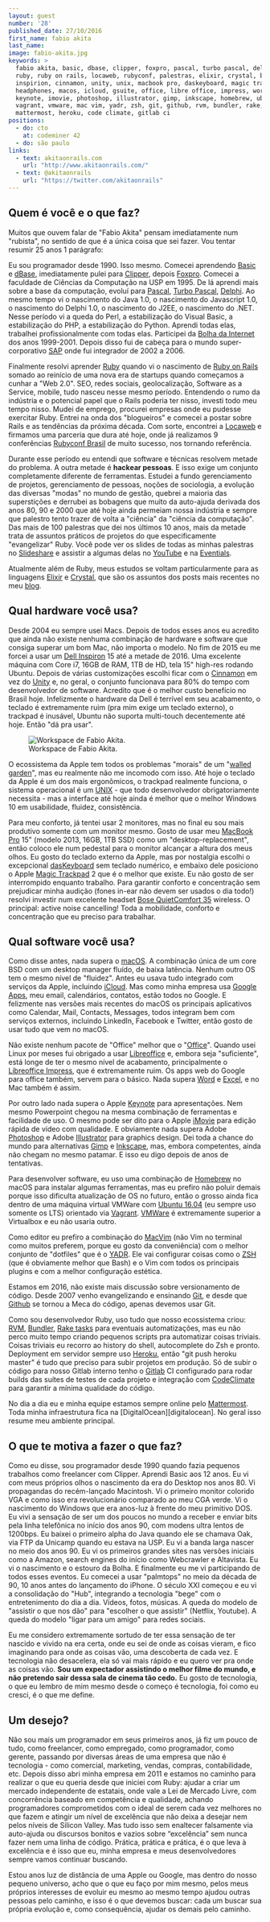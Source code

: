 ```yaml
---
layout: guest
number: '28'
published_date: 27/10/2016
first_name: fabio akita
last_name:
image: fabio-akita.jpg
keywords: >
  fabio akita, basic, dbase, clipper, foxpro, pascal, turbo pascal, delphi, sap,
  ruby, ruby on rails, locaweb, rubyconf, palestras, elixir, crystal, blog, dell
  inspirion, cinnamon, unity, unix, macbook pro, daskeyboard, magic trackpad,
  headphones, macos, icloud, gsuite, office, libre office, impress, word, excel,
  keynote, imovie, photoshop, illustrator, gimp, inkscape, homebrew, ubuntu,
  vagrant, vmware, mac vim, yadr, zsh, git, github, rvm, bundler, rake,
  mattermost, heroku, code climate, gitlab ci
positions:
  - do: cto
    at: codeminer 42
  - do: são paulo
links:
  - text: akitaonrails.com
    url: "http://www.akitaonrails.com/"
  - text: @akitaonrails
    url: "https://twitter.com/akitaonrails"
---
```



## Quem é você e o que faz?

Muitos que ouvem falar de "Fabio Akita" pensam imediatamente num "rubista", no
sentido de que é a única coisa que sei fazer. Vou tentar resumir 25 anos 1
parágrafo:

Eu sou programador desde 1990. Isso mesmo. Comecei aprendendo [Basic][basic] e
[dBase][dbase], imediatamente pulei para [Clipper][clipper], depois
[Foxpro][foxpro]. Comecei a faculdade de Ciências da Computação na USP em 1995.
De lá aprendi mais sobre a base da computação, evoluí para [Pascal][pascal],
[Turbo Pascal][turbo-pascal], [Delphi][delphi]. Ao mesmo tempo vi o nascimento
do Java 1.0, o nascimento do Javascript 1.0, o nascimento do Delphi 1.0, o
nascimento do J2EE, o nascimento do .NET. Nesse período vi a queda do Perl, a
estabilização do Visual Basic, a estabilização do PHP, a estabilização do
Python. Aprendi todas elas, trabalhei profissionalmente com todas elas.
Participei da [Bolha da Internet][bolha] dos anos 1999-2001. Depois disso fui de
cabeça para o mundo super-corporativo [SAP][sap] onde fui integrador de 2002 a
2006.

Finalmente resolvi aprender [Ruby][ruby] quando vi o nascimento de
[Ruby on Rails][rails] somado ao reinício de uma nova era de startups quando
começamos a cunhar a "Web 2.0". SEO, redes sociais, geolocalização, Software as
a Service, mobile, tudo nasceu nesse mesmo período. Entendendo o rumo da
indústria e o potencial papel que o Rails poderia ter nisso, investi todo meu
tempo nisso. Mudei de emprego, procurei empresas onde eu pudesse exercitar Ruby.
Entrei na onda dos "blogueiros" e comecei a postar sobre Rails e as tendências
da próxima década. Com sorte, encontrei a [Locaweb][locaweb] e firmamos uma
parceria que dura até hoje, onde já realizamos 9 conferências
[Rubyconf Brasil][rubyconf] de muito sucesso, nos tornando referência.

Durante esse período eu entendi que software e técnicas resolvem metade do
problema. A outra metade é __hackear pessoas__. E isso exige um conjunto
completamente diferente de ferramentas. Estudei a fundo gerenciamento de
projetos, gerenciamento de pessoas, noções de sociologia, a evolução das
diversas "modas" no mundo de gestão, quebrei a maioria das superstições e
derrubei as bobagens que muito da auto-ajuda derivada dos anos 80, 90 e 2000 que
até hoje ainda permeiam nossa indústria e sempre que palestro tento trazer de
volta a "ciência" da "ciência da computação". Das mais de 100 palestras que dei
nos últimos 10 anos, mais da metade trata de assuntos práticos de projetos do
que especificamente "evangelizar" Ruby. Você pode ver os slides de todas as
minhas palestras no [Slideshare][slideshare] e assistir a algumas delas no
[YouTube][palestras] e na [Eventials][eventials].

Atualmente além de Ruby, meus estudos se voltam particularmente para as
linguagens [Elixir][elixir] e [Crystal][crystal], que são os assuntos dos posts
mais recentes no meu [blog][blog].


[basic]: https://pt.wikipedia.org/wiki/BASIC
[dbase]: https://pt.wikipedia.org/wiki/DBASE
[clipper]: https://pt.wikipedia.org/wiki/Clipper_(linguagem_de_programa%C3%A7%C3%A3o)
[foxpro]: https://pt.wikipedia.org/wiki/Visual_FoxPro
[pascal]: https://pt.wikipedia.org/wiki/Pascal_(linguagem_de_programa%C3%A7%C3%A3o)
[turbo-pascal]: https://pt.wikipedia.org/wiki/Turbo_Pascal
[delphi]: https://pt.wikipedia.org/wiki/Embarcadero_Delphi
[bolha]: https://pt.wikipedia.org/wiki/Bolha_da_Internet
[sap]: http://go.sap.com/index.html
[ruby]: https://www.ruby-lang.org/pt/
[rails]: http://rubyonrails.org/
[locaweb]: http://www.locaweb.com.br/
[rubyconf]: http://www.rubyconf.com.br/
[slideshare]: http://www.slideshare.net/akitaonrails
[palestras]: https://www.youtube.com/playlist?list=PLdsnXVqbHDUf73fY4oNcXIuAjxGf8hTjj
[eventials]: https://www.eventials.com/akitaonrails/
[elixir]: http://elixir-lang.org/
[crystal]: https://crystal-lang.org/
[blog]: http://akitaonrails.com


## Qual hardware você usa?

Desde 2004 eu sempre usei Macs. Depois de todos esses anos eu acredito que ainda
não existe nenhuma combinação de hardware e software que consiga superar um bom
Mac, não importa o modelo. No fim de 2015 eu me forcei a usar um
[Dell Inspiron][dell-inspirion] 15 até a metade de 2016. Uma excelente máquina
com Core i7, 16GB de RAM, 1TB de HD, tela 15" high-res rodando Ubuntu. Depois de
várias customizações escolhi ficar com o [Cinnamon][cinnamon] em vez do
[Unity][unity] e, no geral, o conjunto funcionava para 80% do tempo com
desenvolvedor de software. Acredito que é o melhor custo benefício no Brasil
hoje. Infelizmente o hardware da Dell é terrível em seu acabamento, o teclado é
extremamente ruim (pra mim exige um teclado externo), o trackpad é inusável,
Ubuntu não suporta multi-touch decentemente até hoje. Então "dá pra usar".

<figure class="image-fit">
  <img src="/images/content/fabio-akita-workspace.jpg"
       alt="Workspace de Fabio Akita." />
  <figcaption class="caption-bottom">
    Workspace de Fabio Akita.
  </figcaption>
</figure>

O ecossistema da Apple tem todos os problemas "morais" de um
"[walled garden][walled-garden]", mas eu realmente não me incomodo com isso. Até
hoje o teclado da Apple é um dos mais ergonômicos, o trackpad realmente
funciona, o sistema operacional é um [UNIX][unix] - que todo desenvolvedor
obrigatoriamente necessita - mas a interface até hoje ainda é melhor que o
melhor Windows 10 em usabilidade, fluidez, consistência.

Para meu conforto, já tentei usar 2 monitores, mas no final eu sou mais
produtivo somente com um monitor mesmo. Gosto de usar meu
[MacBook Pro][macbook-pro] 15" (modelo 2013, 16GB, 1TB SSD) como um
"desktop-replacement", então coloco ele num pedestal para o monitor alcançar a
altura dos meus olhos. Eu gosto do teclado externo da Apple, mas por nostalgia
escolhi o excepcional [dasKeyboard][daskeyboard] sem teclado numérico, e embaixo
dele posiciono o Apple [Magic Trackpad][magic-trackpad] 2 que é o melhor que
existe. Eu não gosto de ser interrompido enquanto trabalho. Para garantir
conforto e concentração sem prejudicar minha audição (fones in-ear não devem ser
usados o dia todo!) resolvi investir num excelente headset
[Bose QuietComfort 35][bose] wireless. O principal: active noise cancelling!
Toda a mobilidade, conforto e concentração que eu preciso para trabalhar.


[dell-inspirion]: https://en.wikipedia.org/wiki/Dell_Inspiron
[cinnamon]: https://en.wikipedia.org/wiki/Cinnamon_(software)
[unity]: https://unity.ubuntu.com/
[walled-garden]: https://en.wikipedia.org/wiki/Closed_platform
[unix]: https://pt.wikipedia.org/wiki/Unix
[macbook-pro]: http://www.apple.com/macbook-pro/
[daskeyboard]: http://www.daskeyboard.com
[magic-trackpad]: https://en.wikipedia.org/wiki/Magic_Trackpad
[bose]: https://www.bose.com/en_us/products/headphones/over_ear_headphones/quietcomfort-35-wireless.html


## Qual software você usa?

Como disse antes, nada supera o [macOS][mac-os]. A combinação única de um core
BSD com um desktop manager fluído, de baixa latência. Nenhum outro OS tem o
mesmo nível de "fluidez". Antes eu usava tudo integrado com serviços da Apple,
incluindo [iCloud][icloud]. Mas como minha empresa usa [Google Apps][gsuite],
meu email, calendários, contatos, estão todos no Google. E felizmente nas
versões mais recentes do macOS os principais aplicativos como Calendar, Mail,
Contacts, Messages, todos integram bem com serviços externos, incluindo
LinkedIn, Facebook e Twitter, então gosto de usar tudo que vem no macOS.

Não existe nenhum pacote de "Office" melhor que o "[Office][office]". Quando
usei Linux por meses fui obrigado a usar [Libreoffice][libre-office] e, embora
seja "suficiente", está longe de ter o mesmo nível de acabamento, principalmente
o [Libreoffice Impress][impress], que é extremamente ruim. Os apps web do Google
para office também, servem para o básico. Nada supera [Word][word] e
[Excel][excel], e no Mac também é assim.

Por outro lado nada supera o Apple [Keynote][keynote] para apresentações. Nem
mesmo Powerpoint chegou na mesma combinação de ferramentas e facilidade de uso.
O mesmo pode ser dito para o Apple [iMovie][imovie] para edição rápida de vídeo
com qualidade. E obviamente nada supera Adobe [Photoshop][photoshop] e Adobe
[Illustrator][illustrator] para graphics design. Dei toda a chance do mundo para
alternativas [Gimp][gimp] e [Inkscape][inkscape], mas, embora competentes, ainda
não chegam no mesmo patamar. E isso eu digo depois de anos de tentativas.

Para desenvolver software, eu uso uma combinação de [Homebrew][brew] no macOS
para instalar algumas ferramentas, mas eu prefiro não poluir demais porque isso
dificulta atualização de OS no futuro, então o grosso ainda fica  dentro de uma
máquina virtual VMWare com [Ubuntu 16.04][ubuntu] (eu sempre uso somente os LTS)
orientado via [Vagrant][vagrant]. [VMWare][vmware] é extremamente superior a
Virtualbox e eu não usaria outro.

Como editor eu prefiro a combinação do [MacVim][mac-vim] (não Vim no terminal
como muitos preferem, porque eu gosto da conveniência) com o melhor conjunto de
"dotfiles" que é o [YADR][yadr]. Ele vai configurar coisas como o [ZSH][zsh]
(que é obviamente melhor que Bash) e o Vim com todos os principais plugins e com
a melhor configuração estética.

Estamos em 2016, não existe mais discussão sobre versionamento de código. Desde
2007 venho evangelizando e ensinando [Git][git], e desde que [Github][github] se
tornou a Meca do código, apenas devemos usar Git.

Como sou desenvolvedor Ruby, uso tudo que nosso ecossistema criou: [RVM][rvm],
[Bundler][bundler], [Rake tasks][rake] para eventuais automatizações, mas eu não
perco muito tempo criando pequenos scripts pra automatizar coisas triviais.
Coisas triviais eu recorro ao history do shell, autocomplete do Zsh e pronto.
Deployment em servidor sempre uso [Heroku][heroku], então "git push heroku
master" é tudo que preciso para subir projetos em produção. Só de subir o código
para nosso Gitlab interno tenho o [Gitlab][gitlab] CI configurado para rodar
builds das suítes de testes de cada projeto e integração com
[CodeClimate][codeclimate] para garantir a mínima qualidade do código.

No dia a dia eu e minha equipe estamos sempre online pelo
[Mattermost][mattermost]. Toda minha infraestrutura fica na
[DigitalOcean][digitalocean]. No geral isso resume meu ambiente principal.



[mac-os]: http://www.apple.com/macos/
[icloud]: https://www.icloud.com/
[gsuite]: https://gsuite.google.com/
[office]: https://www.microsoft.com/office/
[libre-office]: https://www.libreoffice.org/
[impress]: https://www.libreoffice.org/discover/impress/
[word]: https://products.office.com/en-us/word
[excel]: https://products.office.com/en-us/excel
[keynote]: http://www.apple.com/keynote/
[imovie]: http://www.apple.com/mac/imovie/
[photoshop]: http://www.adobe.com/products/photoshop.html
[illustrator]: http://www.adobe.com/products/illustrator.html
[gimp]: https://www.gimp.org/
[inkscape]: https://inkscape.org/
[brew]: http://brew.sh/
[ubuntu]: http://www.akitaonrails.com/2016/09/21/ubuntu-16-04-lts-xenial-on-vagrant-on-vmware-fusion
[vagrant]: https://www.vagrantup.com/
[vmware]: http://www.vmware.com/
[mac-vim]: http://macvim-dev.github.io/macvim/
[yadr]: https://github.com/skwp/dotfiles
[zsh]: https://github.com/robbyrussell/oh-my-zsh
[git]: https://git-scm.com/
[github]: https://github.com/
[rvm]: https://rvm.io/
[bundler]: http://bundler.io/
[rake]: http://rake.rubyforge.org/
[mattermost]: http://www.akitaonrails.com/2016/08/13/choosing-mattermost-over-rocket-chat-and-slack
[heroku]: https://www.heroku.com
[codeclimate]: https://codeclimate.com
[gitlab]: http://www.akitaonrails.com/2016/08/03/moving-to-gitlab-yes-it-s-worth-it


## O que te motiva a fazer o que faz?

Como eu disse, sou programador desde 1990 quando fazia pequenos trabalhos como
freelancer com Clipper. Aprendi Basic aos 12 anos. Eu vi com meus próprios olhos
o nascimento da era do Desktop nos anos 80. Vi propagandas do recém-lançado
Macintosh. Vi o primeiro monitor colorido VGA e como isso era revolucionário
comparado ao meu CGA verde. Vi o nascimento do Windows que era anos-luz à frente
do meu primitivo DOS. Eu vivi a sensação de ser um dos poucos no mundo a receber
e enviar bits pela linha telefônica no início dos anos 90, com modens ultra
lentos de 1200bps. Eu baixei o primeiro alpha do Java quando ele se chamava Oak,
via FTP da Unicamp quando eu estava na USP. Eu vi a banda larga nascer no meio
dos anos 90. Eu vi os primeiros grandes sites nas versões iniciais como a
Amazon, search engines do início como Webcrawler e Altavista. Eu vi o nascimento
e o estouro da Bolha. E finalmente eu me vi participando de todos esses eventos.
Eu comecei a usar "palmtops" no meio da década de 90, 10 anos antes do
lançamento do iPhone. O século XXI começou e eu vi a consolidação do "Hub",
integrando a tecnologia "bege" com o entretenimento do dia a dia. Vídeos, fotos,
músicas. A queda do modelo de "assistir o que nos dão" para "escolher o que
assistir" (Netflix, Youtube). A queda do modelo "ligar para um amigo" para
redes sociais.

Eu me considero extremamente sortudo de ter essa sensação de ter nascido e
vivido na era certa, onde eu sei de onde as coisas vieram, e fico imaginando
para onde as coisas vão, uma descoberta de cada vez. E tecnologia não
desacelera, ela só vai mais rápido e eu quero ver pra onde as coisas vão. __Sou
um expectador assistindo o melhor filme do mundo, e não pretendo sair dessa sala
de cinema tão cedo.__ Eu gosto de tecnologia, o que eu lembro de mim mesmo desde
o começo é tecnologia, foi como eu cresci, é o que me define.


## Um desejo?

Não sou mais um programador em seus primeiros anos, já fiz um pouco de tudo,
como freelancer, como empregado, como programador, como gerente, passando por
diversas áreas de uma empresa que não é tecnologia - como comercial, marketing,
vendas, compras, contabilidade, etc. Depois disso abri minha empresa em 2011 e
estamos no caminho para realizar o que eu queria desde que iniciei com Ruby:
ajudar a criar um mercado independente de estatais, onde vale a Lei de Mercado
Livre, com concorrência baseado em competência e qualidade, achando
programadores comprometidos com o ideal de serem cada vez melhores no que fazem
e atingir um nível de excelência que não deixa a desejar nem pelos níveis de
Silicon Valley. Mas tudo isso sem enaltecer falsamente via auto-ajuda ou
discursos bonitos e vazios sobre “excelência” sem nunca fazer nem uma linha de
código. Prática, prática e prática, é o que leva à excelência e é isso que eu,
minha empresa e meus desenvolvedores sempre vamos continuar buscando.

Estou anos luz de distância de uma Apple ou Google, mas dentro do nosso pequeno
universo, acho que o que eu faço por mim mesmo, pelos meus próprios interesses
de evoluir eu mesmo ao mesmo tempo ajudou outras pessoas pelo caminho, e isso é
o que devemos buscar: cada um buscar sua própria evolução e, como consequência,
ajudar os demais pelo caminho.
